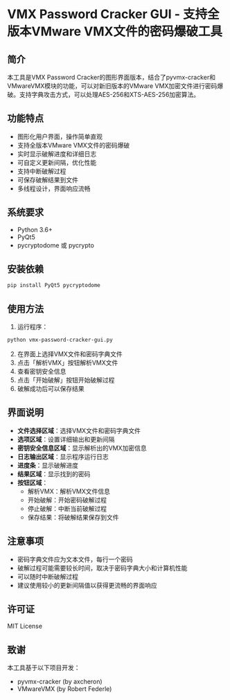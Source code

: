 # VMX Password Cracker GUI - 支持全版本VMware VMX文件的密码爆破工具

## 简介

本工具是VMX Password Cracker的图形界面版本，结合了pyvmx-cracker和VMwareVMX模块的功能，可以对新旧版本的VMware VMX加密文件进行密码爆破。支持字典攻击方式，可以处理AES-256和XTS-AES-256加密算法。

## 功能特点

- 图形化用户界面，操作简单直观
- 支持全版本VMware VMX文件的密码爆破
- 实时显示破解进度和详细日志
- 可自定义更新间隔，优化性能
- 支持中断破解过程
- 可保存破解结果到文件
- 多线程设计，界面响应流畅

## 系统要求

- Python 3.6+
- PyQt5
- pycryptodome 或 pycrypto

## 安装依赖

```bash
pip install PyQt5 pycryptodome
```

## 使用方法

1. 运行程序：

```bash
python vmx-password-cracker-gui.py
```

2. 在界面上选择VMX文件和密码字典文件
3. 点击「解析VMX」按钮解析VMX文件
4. 查看密钥安全信息
5. 点击「开始破解」按钮开始破解过程
6. 破解成功后可以保存结果

## 界面说明

- **文件选择区域**：选择VMX文件和密码字典文件
- **选项区域**：设置详细输出和更新间隔
- **密钥安全信息区域**：显示解析出的VMX加密信息
- **日志输出区域**：显示程序运行日志
- **进度条**：显示破解进度
- **结果区域**：显示找到的密码
- **按钮区域**：
  - 解析VMX：解析VMX文件信息
  - 开始破解：开始密码破解过程
  - 停止破解：中断当前破解过程
  - 保存结果：将破解结果保存到文件

## 注意事项

- 密码字典文件应为文本文件，每行一个密码
- 破解过程可能需要较长时间，取决于密码字典大小和计算机性能
- 可以随时中断破解过程
- 建议使用较小的更新间隔值以获得更流畅的界面响应

## 许可证

MIT License

## 致谢

本工具基于以下项目开发：
- pyvmx-cracker (by axcheron)
- VMwareVMX (by Robert Federle)